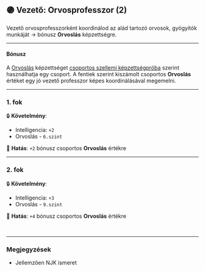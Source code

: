 ## 🟣 Vezető: Orvosprofesszor (2)

Vezető orvosprofesszorként koordinálod az alád tartozó orvosok, gyógyítók munkáját → bónusz **Orvoslás** képzettségre.

---
#### Bónusz

A [Orvoslás](../kepzettsegek.primer.altalanos/orvoslas.md) képzettséget [csoportos szellemi képzettségpróba](../030_07_01_csoportos_kepzettsegproba.md#️-2-csoportos-szellemi-képzettségpróba) szerint használhatja egy csoport. A fentiek szerint kiszámolt csoportos **Orvoslás** értéket egy jó vezető professzor képes koordinálásával megemelni.

---
### 1. fok

🔒 **Követelmény**:
- Intelligencia: `+2`
- Orvoslás - `6.szint`

🌟 **Hatás**: `+2` bónusz csoportos **Orvoslás** értékre

---
### 2. fok

🔒 **Követelmény**:
- Intelligencia: `+3`
- Orvoslás - `9.szint`

🌟 **Hatás**: `+4` bónusz csoportos **Orvoslás** értékre

<br />

---
### Megjegyzések

- Jellemzően NJK ismeret
